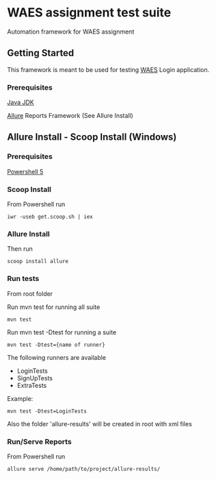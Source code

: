 # WAES assignment test suite

Automation framework for WAES assignment

## Getting Started

This framework is meant to be used for testing [WAES](https://waesworks.bitbucket.io) Login application.

### Prerequisites

[Java JDK](https://www.oracle.com/technetwork/java/javase/downloads/index.html)

[Allure](http://allure.qatools.ru/) Reports Framework (See Allure Install)

## Allure Install - Scoop Install (Windows)

### Prerequisites

[Powershell 5](https://aka.ms/wmf5download)

### Scoop Install

From Powershell run

```
iwr -useb get.scoop.sh | iex
```

### Allure Install

Then run

```
scoop install allure
```

### Run tests

From root folder

Run mvn test for running all suite

```
mvn test
```

Run mvn test -Dtest for running a suite

```
mvn test -Dtest={name of runner}
```

The following runners are available

* LoginTests
* SignUpTests
* ExtraTests

Example:

```
mvn test -Dtest=LoginTests
```

Also the folder 'allure-results' will be created in root with xml files

### Run/Serve Reports

From Powershell run

```
allure serve /home/path/to/project/allure-results/
```